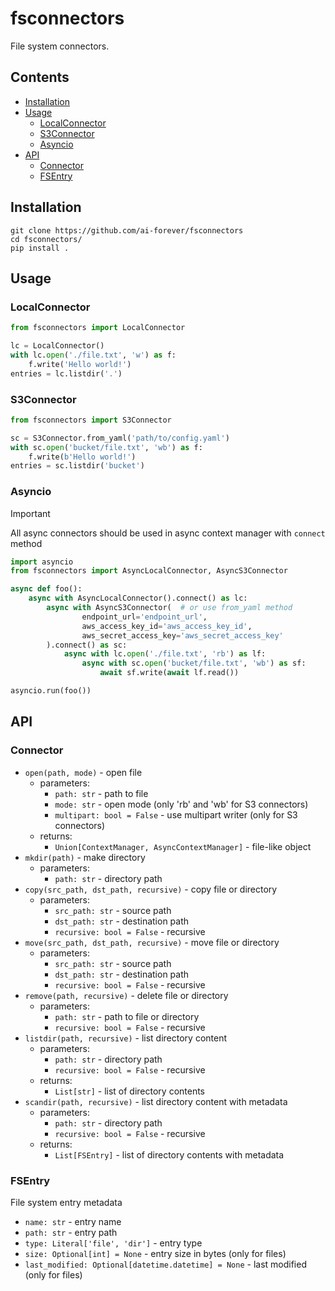# fsconnectors
File system connectors.

## Contents
* [Installation](#installation)
* [Usage](#usage)
  * [LocalConnector](#localconnector)
  * [S3Connector](#s3connector)
  * [Asyncio](#s3connector)
* [API](#api)
  * [Connector](#connector)
  * [FSEntry](#fsentry)

## Installation
```commandline
git clone https://github.com/ai-forever/fsconnectors
cd fsconnectors/
pip install .
```

## Usage

### LocalConnector
```python
from fsconnectors import LocalConnector

lc = LocalConnector()
with lc.open('./file.txt', 'w') as f:
    f.write('Hello world!')
entries = lc.listdir('.')
```

### S3Connector
```python
from fsconnectors import S3Connector

sc = S3Connector.from_yaml('path/to/config.yaml')
with sc.open('bucket/file.txt', 'wb') as f:
    f.write(b'Hello world!')
entries = sc.listdir('bucket')
```

### Asyncio
> [!IMPORTANT]  
> All async connectors should be used in async context manager with `connect` method
```python
import asyncio
from fsconnectors import AsyncLocalConnector, AsyncS3Connector

async def foo():
    async with AsyncLocalConnector().connect() as lc:
        async with AsyncS3Connector(  # or use from_yaml method
                endpoint_url='endpoint_url',
                aws_access_key_id='aws_access_key_id',
                aws_secret_access_key='aws_secret_access_key'
        ).connect() as sc:
            async with lc.open('./file.txt', 'rb') as lf:
                async with sc.open('bucket/file.txt', 'wb') as sf:
                    await sf.write(await lf.read())

asyncio.run(foo())
```

## API

### Connector
* `open(path, mode)` - open file
  * parameters:
    * `path: str` - path to file
    * `mode: str` - open mode (only 'rb' and 'wb' for S3 connectors)
    * `multipart: bool = False` - use multipart writer (only for S3 connectors)
  * returns:
    * `Union[ContextManager, AsyncContextManager]` - file-like object
* `mkdir(path)` - make directory
  * parameters:
    * `path: str` - directory path
* `copy(src_path, dst_path, recursive)` - copy file or directory
  * parameters:
    * `src_path: str` - source path
    * `dst_path: str` - destination path
    * `recursive: bool = False` - recursive
* `move(src_path, dst_path, recursive)` - move file or directory
  * parameters:
    * `src_path: str` - source path
    * `dst_path: str` - destination path
    * `recursive: bool = False` - recursive
* `remove(path, recursive)` - delete file or directory
  * parameters:
    * `path: str` - path to file or directory
    * `recursive: bool = False` - recursive
* `listdir(path, recursive)` - list directory content
  * parameters:
    * `path: str` - directory path
    * `recursive: bool = False` - recursive
  * returns:
    * `List[str]` - list of directory contents
* `scandir(path, recursive)` - list directory content with metadata
  * parameters:
    * `path: str` - directory path
    * `recursive: bool = False` - recursive
  * returns:
    * `List[FSEntry]` - list of directory contents with metadata

### FSEntry
File system entry metadata
* `name: str` - entry name
* `path: str` - entry path
* `type: Literal['file', 'dir']` - entry type
* `size: Optional[int] = None` - entry size in bytes (only for files)
* `last_modified: Optional[datetime.datetime] = None` - last modified (only for files)
